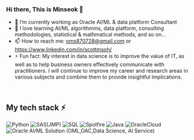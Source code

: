 ### Hi there, This is Minseok 👋

- 🔭 I’m currently working as Oracle AI/ML & data platform Consultant
- 🌱 I love learning AI/ML algorithmms, data platform, consulting methodologies, statistical & mathmatical methods, and so on...  
- 📫 How to reach me: oms870728@gmail.com or https://www.linkedin.com/in/scottmsoh/
- ⚡ Fun fact: My interest in data science is to improve the value of IT, as well as to help business owners effectively communicate with practitioners. 
I will continue to improve my career and research areas in various subjects and combine them to provide insightful implications.





<br />
<h2> My tech stack ⚡ </h2>

![Python](https://img.shields.io/badge/-Python-F05032?style=for-the-badge&logo=Python&logoColor=ffffff)
![SAS(JMP)](https://img.shields.io/badge/-SAS(JMP)-007ACC?style=for-the-badge&logo=SAS(JMP))
![SQL](https://img.shields.io/badge/-SQL-43853d?style=for-the-badge&logo=SQL&logoColor=violet)
![Spotfire](https://img.shields.io/badge/-Spotfire-46a2f1?style=for-the-badge&logo=SQL&logoColor=violet)
![Java](https://img.shields.io/badge/-Java-222222?style=for-the-badge&logo=SQL&logoColor=violet)
![OracleCloud](https://img.shields.io/badge/-OracleCloud-F05032?style=for-the-badge&logo=SQL&logoColor=white)
![Oracle AI/ML Solution (OML,OAC,Data Science, AI Service)](https://img.shields.io/badge/-OracleAI/MLSolution-007ACC?style=for-the-badge&logo=SQL&logoColor=white)
